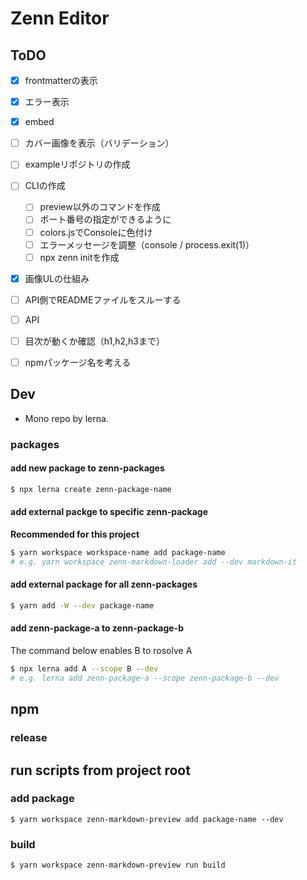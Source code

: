 # Zenn Editor

## ToDO
- [x] frontmatterの表示
- [x] エラー表示
- [x] embed
- [ ] カバー画像を表示（バリデーション）
- [ ] exampleリポジトリの作成
- [ ] CLIの作成
  - [ ] preview以外のコマンドを作成
  - [ ] ポート番号の指定ができるように
  - [ ] colors.jsでConsoleに色付け
  - [ ] エラーメッセージを調整（console / process.exit(1)）
  - [ ] npx zenn initを作成
- [x] 画像ULの仕組み
- [ ] API側でREADMEファイルをスルーする
- [ ] API
- [ ] 目次が動くか確認（h1,h2,h3まで）
- [ ] npmパッケージ名を考える



## Dev
- Mono repo by lerna.


### packages

#### add new package to zenn-packages
```sh
$ npx lerna create zenn-package-name
```

#### add external packge to specific zenn-package
**Recommended for this project**
```sh
$ yarn workspace workspace-name add package-name
# e.g. yarn workspace zenn-markdown-loader add --dev markdown-it
```

#### add external package for all zenn-packages
```sh
$ yarn add -W --dev package-name
```

#### add zenn-package-a to zenn-package-b
The command below enables B to rosolve A
```sh
$ npx lerna add A --scope B --dev
# e.g. lerna add zenn-package-a --scope zenn-package-b --dev 
```

## npm
### release

## run scripts from project root

### add package
```
$ yarn workspace zenn-markdown-preview add package-name --dev
```

### build
```
$ yarn workspace zenn-markdown-preview run build
```